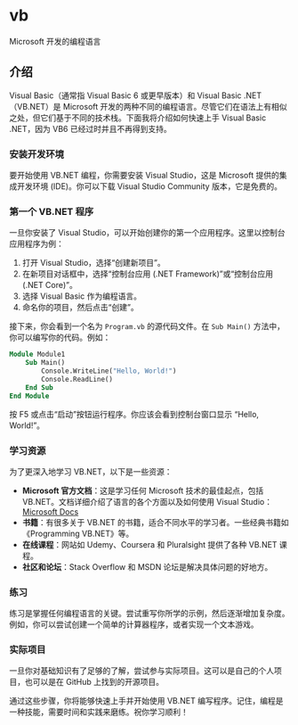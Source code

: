 vb
===

Microsoft 开发的编程语言


## 介绍
Visual Basic（通常指 Visual Basic 6 或更早版本）和 Visual Basic .NET（VB.NET）是 Microsoft 开发的两种不同的编程语言。尽管它们在语法上有相似之处，但它们基于不同的技术栈。下面我将介绍如何快速上手 Visual Basic .NET，因为 VB6 已经过时并且不再得到支持。

### 安装开发环境
要开始使用 VB.NET 编程，你需要安装 Visual Studio，这是 Microsoft 提供的集成开发环境 (IDE)。你可以下载 Visual Studio Community 版本，它是免费的。

### 第一个 VB.NET 程序
一旦你安装了 Visual Studio，可以开始创建你的第一个应用程序。这里以控制台应用程序为例：

1. 打开 Visual Studio，选择“创建新项目”。
2. 在新项目对话框中，选择“控制台应用 (.NET Framework)”或“控制台应用 (.NET Core)”。
3. 选择 Visual Basic 作为编程语言。
4. 命名你的项目，然后点击“创建”。

接下来，你会看到一个名为 `Program.vb` 的源代码文件。在 `Sub Main()` 方法中，你可以编写你的代码。例如：

```vb
Module Module1
    Sub Main()
        Console.WriteLine("Hello, World!")
        Console.ReadLine()
    End Sub
End Module
```

按 F5 或点击“启动”按钮运行程序。你应该会看到控制台窗口显示 “Hello, World!”。

### 学习资源
为了更深入地学习 VB.NET，以下是一些资源：

- **Microsoft 官方文档**：这是学习任何 Microsoft 技术的最佳起点，包括 VB.NET。文档详细介绍了语言的各个方面以及如何使用 Visual Studio：[Microsoft Docs](https://docs.microsoft.com/en-us/dotnet/visual-basic/)
- **书籍**：有很多关于 VB.NET 的书籍，适合不同水平的学习者。一些经典书籍如《Programming VB.NET》等。
- **在线课程**：网站如 Udemy、Coursera 和 Pluralsight 提供了各种 VB.NET 课程。
- **社区和论坛**：Stack Overflow 和 MSDN 论坛是解决具体问题的好地方。

### 练习
练习是掌握任何编程语言的关键。尝试重写你所学的示例，然后逐渐增加复杂度。例如，你可以尝试创建一个简单的计算器程序，或者实现一个文本游戏。

### 实际项目
一旦你对基础知识有了足够的了解，尝试参与实际项目。这可以是自己的个人项目，也可以是在 GitHub 上找到的开源项目。

通过这些步骤，你将能够快速上手并开始使用 VB.NET 编写程序。记住，编程是一种技能，需要时间和实践来磨练。祝你学习顺利！
